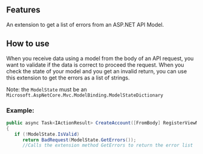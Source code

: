 ## Features
An extension to get a list of errors from an ASP.NET API Model.

## How to use
When you receive data using a model from the body of an API request, you want to validate if the data is correct to proceed the request. When you check the state of your model and you get an invalid return, you can use this extension to get the errors as a list of strings.

Note: the `ModelState` must be an `Microsoft.AspNetCore.Mvc.ModelBinding.ModelStateDictionary`

### Example:
```csharp
public async Task<IActionResult> CreateAccount([FromBody] RegisterViewModel model)
{
   if (!ModelState.IsValid)
      return BadRequest(ModelState.GetErrors());
      //Calls the extension method GetErrors to return the error list
```
